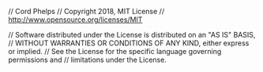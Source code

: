 
 
  // Cord Phelps
  // Copyright 2018, MIT License
  // http://www.opensource.org/licenses/MIT
 
  // Software distributed under the License is distributed on an "AS IS" BASIS,
  // WITHOUT WARRANTIES OR CONDITIONS OF ANY KIND, either express or implied.
  // See the License for the specific language governing permissions and
  // limitations under the License.
 

